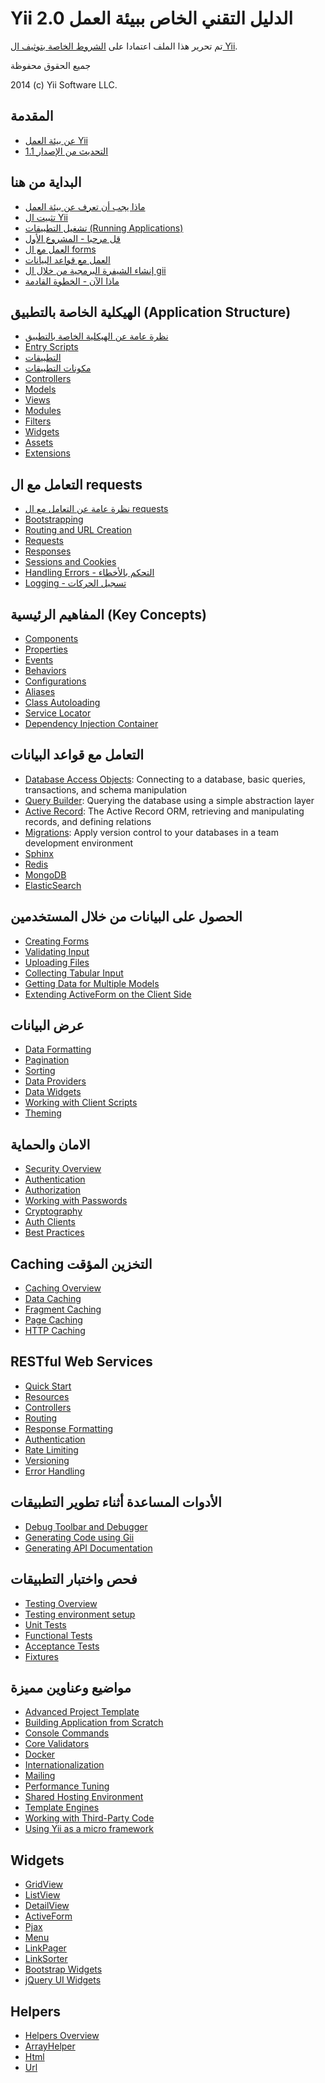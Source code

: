  Yii 2.0 الدليل التقني الخاص ببيئة العمل
===============================

تم تحرير هذا الملف اعتمادا على [الشروط الخاصة بتوثيف ال Yii](http://www.yiiframework.com/doc/terms/).

جميع الحقوق محفوظة

2014 (c) Yii Software LLC.


المقدمة
------------

* [عن بيئة العمل Yii](intro-yii.md)
* [التحديث من الإصدار 1.1](../guide/intro-upgrade-from-v1.md)


البداية من هنا
---------------

* [ماذا يجب أن تعرف عن بيئة العمل](start-prerequisites.md)
* [تثبيت ال Yii](start-installation.md)
* [تشغيل التطبيقات (Running Applications)](guide/start-workflow.md)
* [قل مرحبا - المشروع الأول](../guide/start-hello.md)
* [العمل مع ال forms](../guide/start-forms.md)
* [العمل مع قواعد البيانات](../guide/start-databases.md)
* [إنشاء الشيفرة البرمجية من خلال ال gii](../guide/start-gii.md)
* [ماذا الآن - الخطوة القادمة](../guide/start-looking-ahead.md)


الهيكلية الخاصة بالتطبيق (Application Structure)
---------------------

* [نظرة عامة عن الهيكلية الخاصة بالتطبيق](../guide/structure-overview.md)
* [Entry Scripts](../guide/structure-entry-scripts.md)
* [التطبيقات](../guide/structure-applications.md)
* [مكونات التطبيقات](../guide/structure-application-components.md)
* [Controllers](../guide/structure-controllers.md)
* [Models](../guide/structure-models.md)
* [Views](../guide/structure-views.md)
* [Modules](../guide/structure-modules.md)
* [Filters](../guide/structure-filters.md)
* [Widgets](../guide/structure-widgets.md)
* [Assets](../guide/structure-assets.md)
* [Extensions](../guide/structure-extensions.md)


التعامل مع ال requests
-----------------

* [نظرة عامة عن التعامل مع ال requests](../guide/runtime-overview.md)
* [Bootstrapping](../guide/runtime-bootstrapping.md)
* [Routing and URL Creation](../guide/runtime-routing.md)
* [Requests](../guide/runtime-requests.md)
* [Responses](../guide/runtime-responses.md)
* [Sessions and Cookies](../guide/runtime-sessions-cookies.md)
* [Handling Errors - التحكم بالأخطاء](../guide/runtime-handling-errors.md)
* [Logging - تسجيل الحركات](../guide/runtime-logging.md)


المفاهيم الرئيسية (Key Concepts)
------------

* [Components](../guide/concept-components.md)
* [Properties](../guide/concept-properties.md)
* [Events](../guide/concept-events.md)
* [Behaviors](../guide/concept-behaviors.md)
* [Configurations](../guide/concept-configurations.md)
* [Aliases](../guide/concept-aliases.md)
* [Class Autoloading](../guide/concept-autoloading.md)
* [Service Locator](../guide/concept-service-locator.md)
* [Dependency Injection Container](../guide/concept-di-container.md)


التعامل مع قواعد البيانات
----------------------

* [Database Access Objects](../guide/db-dao.md): Connecting to a database, basic queries, transactions, and schema manipulation
* [Query Builder](../guide/db-query-builder.md): Querying the database using a simple abstraction layer
* [Active Record](../guide/db-active-record.md): The Active Record ORM, retrieving and manipulating records, and defining relations
* [Migrations](../guide/db-migrations.md): Apply version control to your databases in a team development environment
* [Sphinx](https://www.yiiframework.com/extension/yiisoft/yii2-sphinx/doc/guide)
* [Redis](https://www.yiiframework.com/extension/yiisoft/yii2-redis/doc/guide)
* [MongoDB](https://www.yiiframework.com/extension/yiisoft/yii2-mongodb/doc/guide)
* [ElasticSearch](https://www.yiiframework.com/extension/yiisoft/yii2-elasticsearch/doc/guide)


الحصول على البيانات من خلال المستخدمين
-----------------------

* [Creating Forms](../guide/input-forms.md)
* [Validating Input](../guide/input-validation.md)
* [Uploading Files](../guide/input-file-upload.md)
* [Collecting Tabular Input](../guide/input-tabular-input.md)
* [Getting Data for Multiple Models](../guide/input-multiple-models.md)
* [Extending ActiveForm on the Client Side](../guide/input-form-javascript.md)


عرض البيانات
---------------

* [Data Formatting](../guide/output-formatting.md)
* [Pagination](../guide/output-pagination.md)
* [Sorting](../guide/output-sorting.md)
* [Data Providers](../guide/output-data-providers.md)
* [Data Widgets](../guide/output-data-widgets.md)
* [Working with Client Scripts](../guide/output-client-scripts.md)
* [Theming](../guide/output-theming.md)


الامان والحماية
--------

* [Security Overview](../guide/security-overview.md)
* [Authentication](../guide/security-authentication.md)
* [Authorization](../guide/security-authorization.md)
* [Working with Passwords](../guide/security-passwords.md)
* [Cryptography](../guide/security-cryptography.md)
* [Auth Clients](https://www.yiiframework.com/extension/yiisoft/yii2-authclient/doc/guide)
* [Best Practices](../guide/security-best-practices.md)


Caching التخزين المؤقت
-------

* [Caching Overview](../guide/caching-overview.md)
* [Data Caching](../guide/caching-data.md)
* [Fragment Caching](../guide/caching-fragment.md)
* [Page Caching](../guide/caching-page.md)
* [HTTP Caching](../guide/caching-http.md)


RESTful Web Services
--------------------

* [Quick Start](../guide/rest-quick-start.md)
* [Resources](../guide/rest-resources.md)
* [Controllers](../guide/rest-controllers.md)
* [Routing](../guide/rest-routing.md)
* [Response Formatting](../guide/rest-response-formatting.md)
* [Authentication](../guide/rest-authentication.md)
* [Rate Limiting](../guide/rest-rate-limiting.md)
* [Versioning](../guide/rest-versioning.md)
* [Error Handling](../guide/rest-error-handling.md)


الأدوات المساعدة أثناء تطوير التطبيقات
-----------------

* [Debug Toolbar and Debugger](https://www.yiiframework.com/extension/yiisoft/yii2-debug/doc/guide)
* [Generating Code using Gii](https://www.yiiframework.com/extension/yiisoft/yii2-gii/doc/guide)
* [Generating API Documentation](https://www.yiiframework.com/extension/yiisoft/yii2-apidoc)


فحص واختبار التطبيقات
-------

* [Testing Overview](../guide/test-overview.md)
* [Testing environment setup](../guide/test-environment-setup.md)
* [Unit Tests](../guide/test-unit.md)
* [Functional Tests](../guide/test-functional.md)
* [Acceptance Tests](../guide/test-acceptance.md)
* [Fixtures](../guide/test-fixtures.md)


مواضيع وعناوين مميزة
--------------

* [Advanced Project Template](https://www.yiiframework.com/extension/yiisoft/yii2-app-advanced/doc/guide)
* [Building Application from Scratch](../guide/tutorial-start-from-scratch.md)
* [Console Commands](../guide/tutorial-console.md)
* [Core Validators](../guide/tutorial-core-validators.md)
* [Docker](../guide/tutorial-docker.md)
* [Internationalization](../guide/tutorial-i18n.md)
* [Mailing](../guide/tutorial-mailing.md)
* [Performance Tuning](../guide/tutorial-performance-tuning.md)
* [Shared Hosting Environment](../guide/tutorial-shared-hosting.md)
* [Template Engines](../guide/tutorial-template-engines.md)
* [Working with Third-Party Code](../guide/tutorial-yii-integration.md)
* [Using Yii as a micro framework](../guide/tutorial-yii-as-micro-framework.md)


Widgets
-------

* [GridView](https://www.yiiframework.com/doc-2.0/yii-grid-gridview.html)
* [ListView](https://www.yiiframework.com/doc-2.0/yii-widgets-listview.html)
* [DetailView](https://www.yiiframework.com/doc-2.0/yii-widgets-detailview.html)
* [ActiveForm](https://www.yiiframework.com/doc-2.0/guide-input-forms.html#activerecord-based-forms-activeform)
* [Pjax](https://www.yiiframework.com/doc-2.0/yii-widgets-pjax.html)
* [Menu](https://www.yiiframework.com/doc-2.0/yii-widgets-menu.html)
* [LinkPager](https://www.yiiframework.com/doc-2.0/yii-widgets-linkpager.html)
* [LinkSorter](https://www.yiiframework.com/doc-2.0/yii-widgets-linksorter.html)
* [Bootstrap Widgets](https://www.yiiframework.com/extension/yiisoft/yii2-bootstrap/doc/guide)
* [jQuery UI Widgets](https://www.yiiframework.com/extension/yiisoft/yii2-jui/doc/guide)


Helpers
-------

* [Helpers Overview](../guide/helper-overview.md)
* [ArrayHelper](../guide/helper-array.md)
* [Html](../guide/helper-html.md)
* [Url](../guide/helper-url.md)

